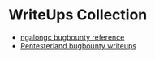 # WriteUps  Collection
- [ngalongc bugbounty reference](https://github.com/ngalongc/bug-bounty-reference)
- [Pentesterland bugbounty writeups](https://pentester.land/list-of-bug-bounty-writeups.html)
